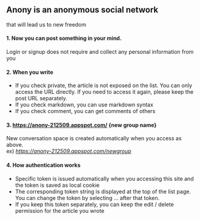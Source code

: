 ## Anony is an anonymous social network
that will lead us to new freedom
<br>

#### 1. Now you can post something in your mind.
Login or signup does not require and collect any personal information from you
<br>

#### 2. When you write
- If you check private, the article is not exposed on the list. You can only access the URL directly. If you need to access it again, please keep the post URL separately.
- If you check markdown, you can use markdown syntax
- If you check comment, you can get comments of others

#### 3. https://anony-212509.appspot.com/ {new group name}
New conversation space is created automatically when you access as above.  
ex)  _https://anony-212509.appspot.com/newgroup_
<br>

#### 4. How authentication works
- Specific token is issued automatically when you accessing this site and the token is saved as local cookie
- The corresponding token string is displayed at the top of the list page. You can change the token by selecting ... after that token.
- If you keep this token separately, you can keep the edit / delete permission for the article you wrote